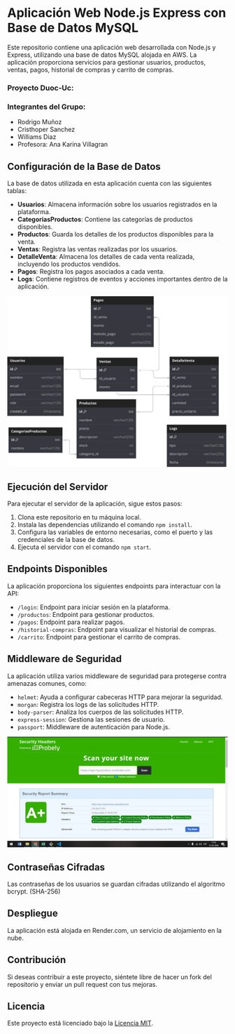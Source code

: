 # Aplicación Web Node.js Express con Base de Datos MySQL

Este repositorio contiene una aplicación web desarrollada con Node.js y Express, utilizando una base de datos MySQL alojada en AWS. La aplicación proporciona servicios para gestionar usuarios, productos, ventas, pagos, historial de compras y carrito de compras.

### Proyecto Duoc-Uc:
### Integrantes del Grupo:

- Rodrigo Muñoz
- Cristhoper Sanchez
- Williams Diaz
- Profesora: Ana Karina Villagran

## Configuración de la Base de Datos

La base de datos utilizada en esta aplicación cuenta con las siguientes tablas:

- **Usuarios**: Almacena información sobre los usuarios registrados en la plataforma.
- **CategoriasProductos**: Contiene las categorías de productos disponibles.
- **Productos**: Guarda los detalles de los productos disponibles para la venta.
- **Ventas**: Registra las ventas realizadas por los usuarios.
- **DetalleVenta**: Almacena los detalles de cada venta realizada, incluyendo los productos vendidos.
- **Pagos**: Registra los pagos asociados a cada venta.
- **Logs**: Contiene registros de eventos y acciones importantes dentro de la aplicación.

![Modelo de Base de Datos:](images/basedatos1.svg)


## Ejecución del Servidor

Para ejecutar el servidor de la aplicación, sigue estos pasos:

1. Clona este repositorio en tu máquina local.
2. Instala las dependencias utilizando el comando `npm install`.
3. Configura las variables de entorno necesarias, como el puerto y las credenciales de la base de datos.
4. Ejecuta el servidor con el comando `npm start`.

## Endpoints Disponibles

La aplicación proporciona los siguientes endpoints para interactuar con la API:

- `/login`: Endpoint para iniciar sesión en la plataforma.
- `/productos`: Endpoint para gestionar productos.
- `/pagos`: Endpoint para realizar pagos.
- `/historial-compras`: Endpoint para visualizar el historial de compras.
- `/carrito`: Endpoint para gestionar el carrito de compras.

## Middleware de Seguridad

La aplicación utiliza varios middleware de seguridad para protegerse contra amenazas comunes, como:

- `helmet`: Ayuda a configurar cabeceras HTTP para mejorar la seguridad.
- `morgan`: Registra los logs de las solicitudes HTTP.
- `body-parser`: Analiza los cuerpos de las solicitudes HTTP.
- `express-session`: Gestiona las sesiones de usuario.
- `passport`: Middleware de autenticación para Node.js.

![Pantallazo de la seguridad de la API en Security Headers](images/imagen_seguridad_api_headers.jpeg)

## Contraseñas Cifradas

Las contraseñas de los usuarios se guardan cifradas utilizando el algoritmo bcrypt. (SHA-256)


## Despliegue

La aplicación está alojada en Render.com, un servicio de alojamiento en la nube. 

## Contribución

Si deseas contribuir a este proyecto, siéntete libre de hacer un fork del repositorio y enviar un pull request con tus mejoras.

## Licencia

Este proyecto está licenciado bajo la [Licencia MIT](LICENSE).
